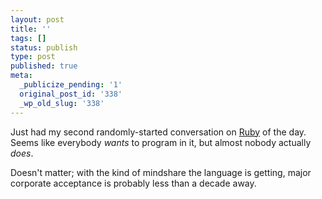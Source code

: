 ```yaml
---
layout: post
title: ''
tags: []
status: publish
type: post
published: true
meta:
  _publicize_pending: '1'
  original_post_id: '338'
  _wp_old_slug: '338'
---
```

Just had my second randomly-started conversation on <a href="http://www.ruby-lang.org/en/">Ruby</a> of the day.  Seems like everybody <i>wants</i> to program in it, but almost nobody actually <i>does</i>.

Doesn't matter; with the kind of mindshare the language is getting, major corporate acceptance is probably less than a decade away.

